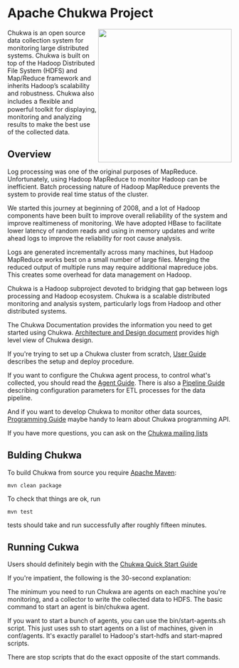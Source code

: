 # Apache Chukwa Project

<img src="http://chukwa.apache.org/images/chukwa_logo_small.jpg" align="right" width="300" />

Chukwa is an open source data collection system for monitoring large distributed systems. 
Chukwa is built on top of the Hadoop Distributed File System (HDFS) and Map/Reduce 
framework and inherits Hadoop’s scalability and robustness. Chukwa also includes a 
ﬂexible and powerful toolkit for displaying, monitoring and analyzing results to 
make the best use of the collected data. 

## Overview

Log processing was one of the original purposes of MapReduce. Unfortunately, using 
Hadoop MapReduce to monitor Hadoop can be inefficient. Batch processing nature of 
Hadoop MapReduce prevents the system to provide real time status of the cluster.

We started this journey at beginning of 2008, and a lot of Hadoop components have 
been built to improve overall reliability of the system and improve realtimeness of 
monitoring. We have adopted HBase to facilitate lower latency of random reads and 
using in memory updates and write ahead logs to improve the reliability for root 
cause analysis.

Logs are generated incrementally across many machines, but Hadoop MapReduce works 
best on a small number of large files. Merging the reduced output of multiple runs 
may require additional mapreduce jobs. This creates some overhead for data management 
on Hadoop.

Chukwa is a Hadoop subproject devoted to bridging that gap between logs processing 
and Hadoop ecosystem. Chukwa is a scalable distributed monitoring and analysis system, 
particularly logs from Hadoop and other distributed systems.

The Chukwa Documentation provides the information you need to get started using 
Chukwa. <a href="http://chukwa.apache.org/docs/r0.6.0/design.html">Architecture and 
Design document</a> provides high level view of Chukwa design.

If you're trying to set up a Chukwa cluster from scratch, 
<a href="http://chukwa.apache.org/docs/r0.6.0/user.html">User Guide</a> describes the 
setup and deploy procedure.

If you want to configure the Chukwa agent process, to control what's collected, you 
should read the <a href="http://chukwa.apache.org/docs/r0.6.0/agent.html">Agent Guide</a>. 
There is also a <a href="http://chukwa.apache.org/docs/r0.6.0/pipeline.html">Pipeline Guide</a> 
describing configuration parameters for ETL processes for the data pipeline.

And if you want to develop Chukwa to monitor other data sources, 
<a href="http://chukwa.apache.org/docs/r0.6.0/programming.html">Programming Guide</a> 
maybe handy to learn about Chukwa programming API.

If you have more questions, you can ask on the 
<a href="http://chukwa.apache.org/mail-lists.html">Chukwa mailing lists</a>

## Bulding Chukwa

To build Chukwa from source you require <a href="http://maven.apache.org">Apache Maven</a>:
```
mvn clean package
```
To check that things are ok, run 
```
mvn test
```
tests should take and run successfully after roughly fifteen minutes.

## Running Cukwa

Users should definitely begin with the 
<a href="http://chukwa.apache.org/docs/r0.6.0/Quick_Start_Guide.html">
Chukwa Quick Start Guide</a>

If you're impatient, the following is the 30-second explanation:

The minimum you need to run Chukwa are agents on each machine you're 
monitoring, and a collector to write the collected data to HDFS.  The
basic command to start an agent is bin/chukwa agent.  

If you want to start a bunch of agents, you can use the
bin/start-agents.sh script. This just uses ssh to start agents on a
list of machines, given in conf/agents. It's exactly parallel to
Hadoop's start-hdfs and start-mapred scripts.  

There are stop scripts that do the exact opposite of the start commands. 


